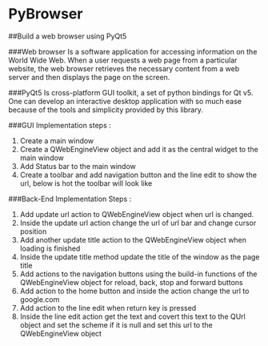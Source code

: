 # PyBrowser
##Build a web browser using PyQt5

###Web browser 
Is a software application for accessing information on the World Wide Web. When a user requests a web page from a particular website, the web browser retrieves the necessary content from a web server and then displays the page on the screen.

###PyQt5 
Is cross-platform GUI toolkit, a set of python bindings for Qt v5. One can develop an interactive desktop application with so much ease because of the tools and simplicity provided by this library.

###GUI Implementation steps :
1. Create a main window
2. Create a QWebEngineView object and add it as the central widget to the main window
3. Add Status bar to the main window
4. Create a toolbar and add navigation button and the line edit to show the url, below is hot the toolbar will look like


###Back-End Implementation Steps :
1. Add update url action to QWebEngineView object when url is changed.
2. Inside the update url action change the url of url bar and change cursor position
3. Add another update title action to the QWebEngineView object when loading is finished
4. Inside the update title method update the title of the window as the page title
5. Add actions to the navigation buttons using the build-in functions of the QWebEngineView object for reload, back, stop and forward buttons
6. Add action to the home button and inside the action change the url to google.com
7. Add action to the line edit when return key is pressed
8. Inside the line edit action get the text and covert this text to the QUrl object and set the scheme if it is null and set this url to the QWebEngineView object
